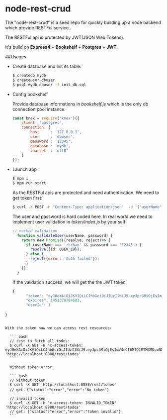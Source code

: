 # node-rest-crud

The "node-rest-crud" is a seed repo for quickly building up a node backend which provide RESTFul service.

The RESTFul api is protected by JWT(JSON Web Tokens).

It's build on **Express4** + **Bookshelf** + **Postgres** + **JWT**.

##Usages

* Create database and init its table:

	``` bash
	$ createdb mydb
	$ createuser dbuser
	$ psql mydb dbuser -f init_db.sql

	```

* Config bookshelf

	Provide database informations in *bookshelf.js* which is the only db connection pool instance.
	
	``` javascript
	const knex = require('knex')({
        client: 'postgres',
        connection: {
            host     : '127.0.0.1',
            user     : 'dbuser',
            password : '12345',
            database : 'mydb',
            charset  : 'utf8'
        }
    });
	```
* Launch app

    ``` bash
    $ npm i
    $ npm run start
    ``` 
   
   As the RESTFul apis are protected and need authentication. We need to get token first:
   
   ``` bash
   $ curl -X POST -H "Content-Type: application/json"  -d '{"userName": "zhihao", "password": "12345"}' 'http://localhost:8888/token'
   ```
  The user and password is hard coded here. In real world we need to implement user validation in *token/index.js* by your self:
  
  ``` javascript
  // mocked validation
	function validateUser(userName, password) {
	  return new Promise((resolve, reject)=> {
	    if (userName === 'zhihao' && password === '12345') {
	      resolve({id: USER_ID});
	    } else {
	      reject({error: 'Auth failed'});
	    }
	  });
	}
  
  ```
  
  If the validation success, we will get the the JWT token:
  
  ``` javascript
  {
	  	"token": "eyJ0eXAiOiJKV1QiLCJhbGciOiJIUzI1NiJ9.eyJpc3MiOjEsImV4cCI6MTQ1MTM3MDcwNDY5MywiaWF0IjoxNDUwNzY1OTA0fQ.onVTMQnNxJgJKblIO6uIY444ZwkCF7gdz6HKW6syO5g",
  		"expires": 1451370704693,
 		"userId": 1
}
  
  ```
  
  With the token now we can access rest resources:

    ``` bash
    // test to fetch all todos:
    $ curl -X GET -H "x-access-token: eyJ0eXAiOiJKV1QiLCJhbGciOiJIUzI1NiJ9.eyJpc3MiOjEsImV4cCI6MTQ1MTM3MDcwNDY5MywiaWF0IjoxNDUwNzY1OTA0fQ.onVTMQnNxJgJKblIO6uIY444ZwkCF7gdz6HKW6syO5g" 'http://localhost:8888/rest/todos'
	```
	
	Without token error:
	
	``` bash
	// without token
	$ curl -X GET 'http://localhost:8888/rest/todos'
	// get：{"status":"error","error":"No token"}
	
	// invalid token
	$ curl -X GET -H "x-access-token: INVALID_TOKEN" 'http://localhost:8888/rest/todos'
	// get: {"status":"error","error":"token invalid"}
	```